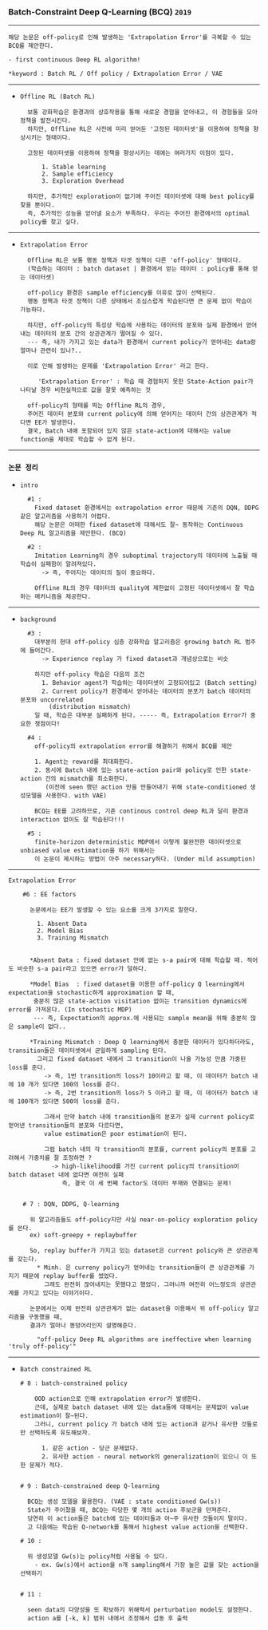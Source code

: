 ### Batch-Constraint Deep Q-Learning (BCQ) `2019`

---

    해당 논문은 off-policy로 인해 발생하는 'Extrapolation Error'를 극복할 수 있는 BCQ를 제안한다.

    - first continuous Deep RL algorithm!

    *keyword : Batch RL / Off policy / Extrapolation Error / VAE

---

- `Offline RL (Batch RL)`

        보통 강화학습은 환경과의 상호작용을 통해 새로운 경험을 얻어내고, 이 경험들을 모아 정책을 발전시킨다. 
        하지만, Offline RL은 사전에 미리 얻어둔 '고정된 데이터셋'을 이용하여 정책을 향상시키는 형태이다.
        
        고정된 데이터셋을 이용하여 정책을 향상시키는 데에는 여러가지 이점이 있다.

            1. Stable learning
            2. Sample efficiency
            3. Exploration Overhead
 
        하지만, 추가적인 exploration이 없기에 주어진 데이터셋에 대해 best policy를 찾을 뿐이다.
        즉, 추가적인 성능을 얻어낼 요소가 부족하다. 우리는 주어진 환경에서의 optimal policy를 찾고 싶다.

---

- `Extrapolation Error`        
        
        Offline RL은 보통 행동 정책과 타겟 정책이 다른 'off-policy' 형태이다.
        (학습하는 데이터 : batch dataset | 환경에서 얻는 데이터 : policy를 통해 얻는 데이터셋)

        off-policy 환경은 sample efficiency를 이유로 많이 선택된다.  
        행동 정책과 타겟 정책이 다른 상태에서 조심스럽게 학습된다면 큰 문제 없이 학습이 가능하다. 

        하지만, off-policy의 특성상 학습에 사용하는 데이터의 분포와 실제 환경에서 얻어내는 데이터의 분포 간의 상관관계가 떨어질 수 있다.
        --- 즉, 내가 가지고 있는 data가 환경에서 current policy가 얻어내는 data랑 얼마나 관련이 있나?..
        
        이로 인해 발생하는 문제를 'Extrapolation Error' 라고 한다.

           'Extrapolation Error' : 학습 때 경험하지 못한 State-Action pair가 나타날 경우 비현실적으로 값을 잘못 예측하는 것 

        off-policy의 형태를 띄는 Offline RL의 경우, 
        주어진 데이터 분포와 current policy에 의해 얻어지는 데이터 간의 상관관계가 적다면 EE가 발생한다.
        결국, Batch 내애 포함되어 있지 않은 state-action에 대해서는 value function을 제대로 학습할 수 없게 된다.

---

### `논문 정리`

- `intro`

        #1 : 
          Fixed dataset 환경에서는 extrapolation error 때문에 기존의 DQN, DDPG같은 알고리즘을 사용하기 어렵다.
          해당 논문은 어떠한 fixed dataset에 대해서도 잘~ 동작하는 Continuous Deep RL 알고리즘을 제안한다. (BCQ)

        #2 :
          Imitation Learning의 경우 suboptimal trajectory의 데이터에 노출될 때 학습이 실패함이 알려져있다.
            -> 즉, 주어지는 데이터의 질이 중요하다.

          Offline RL의 경우 데이터의 quality에 제한없이 고정된 데이터셋에서 잘 학습하는 메커니즘을 제공한다.  

----

- `background`

        #3 :
          대부분의 현대 off-policy 심층 강화학습 알고리즘은 growing batch RL 범주에 들어간다.
            -> Experience replay 가 fixed dataset과 개념상으로는 비슷 

          하지만 off-policy 학습은 다음의 조건
            1. Behavior agent가 학습하는 데이터셋이 고정되어있고 (Batch setting)
            2. Current policy가 환경에서 얻어내는 데이터의 분포가 batch 데이터의 분포와 uncorrelated
              (distribution mismatch)
          일 때, 학습은 대부분 실패하게 된다. ----- 즉, Extrapolation Error가 중요한 쟁점이다!

        #4 : 
          off-policy의 extrapolation error를 해결하기 위해서 BCQ를 제안

          1. Agent는 reward를 최대화한다.
          2. 동시에 Batch 내에 있는 state-action pair와 policy로 인한 state-action 간의 mismatch를 최소화한다.
             (이전에 seen 했던 action 만을 만들어내기 위해 state-conditioned 생성모델을 사용한다. with VAE)

          BCQ는 EE를 고려하므로, 기존 continous control deep RL과 달리 환경과 interaction 없이도 잘 학습된다!!!

        #5 :
          finite-horizon deterministic MDP에서 이렇게 불완전한 데이터셋으로 unbiased value estimation을 하기 위해서는
          이 논문이 제시하는 방법이 아주 necessary하다. (Under mild assumption)

----

`Extrapolation Error`

        #6 : EE factors

          논문에서는 EE가 발생할 수 있는 요소를 크게 3가지로 말한다.

            1. Absent Data
            2. Model Bias
            3. Training Mismatch


          *Absent Data : fixed dataset 안에 없는 s-a pair에 대해 학습할 때. 적어도 비슷한 s-a pair라고 있으면 error가 덜하다.

          *Model Bias  : fixed dataset을 이용한 off-policy Q learning에서 expectation을 stochastic하게 approximation 할 때,
           충분히 많은 state-action visitation 없이는 transition dynamics에 error를 가져온다. (In stochastic MDP)
           --- 즉, Expectation의 approx.에 사용되는 sample mean을 위해 충분히 많은 sample이 없다..

          *Training Mismatch : Deep Q learning에서 충분한 데이터가 있다하더라도, transition들은 데이터셋에서 균일하게 sampling 된다.
            그리고 fixed dataset 내에서 그 transition이 나올 가능성 만큼 가중된 loss를 준다.
              -> 즉, 1번 transition의 loss가 10이라고 할 때, 이 데이터가 batch 내에 10 개가 있다면 100의 loss를 준다.
              -> 즉, 2번 transition의 loss가 5 이라고 할 때, 이 데이터가 batch 내에 100개가 있다면 500의 loss를 준다.

              그래서 만약 batch 내에 transition들의 분포가 실제 current policy로 얻어낸 transition들의 분포와 다르다면, 
              value estimation은 poor estimation이 된다.  

              그럼 batch 내의 각 transition의 분포를, current policy의 분포를 고려해서 가중치를 잘 조정하면 ?
                -> high-likelihood를 가진 current policy의 transition이 batch dataset 내에 없다면 여전히 실패 
                   즉, 결국 이 세 번째 factor도 데이터 부재와 연결되는 문제!


        # 7 : DQN, DDPG, Q-learning

          위 알고리즘들도 off-policy지만 사실 near-on-policy exploration policy를 쓴다.
          ex) soft-greepy + replaybuffer
          
          So, replay buffer가 가지고 있는 dataset은 current policy와 큰 상관관계를 갖는다.
            * Minh. 은 curreny policy가 얻어내는 transition들이 큰 상관관계를 가지기 때문에 replay buffer를 썼었다.
              그래도 완전히 끊어내지는 못했다고 했었다. 그러니까 여전히 어느정도의 상관관계를 가지고 있다는 이야기이다. 

          논문에서는 이제 완전히 상관관계가 없는 dataset을 이용해서 위 off-policy 알고리즘을 구동했을 때,
          결과가 얼마나 똥덩어리인지 설명해준다.

            "off-policy Deep RL algorithms are ineffective when learning 'truly off-policy'"

---

- `Batch constrained RL`


      # 8 : batch-constrained policy  

          OOD action으로 인해 extrapolation error가 발생한다.
          근데, 실제로 batch dataset 내에 있는 data들에 대해서는 문제없이 value estimation이 잘~된다.
          그러니, current policy 가 batch 내에 있는 action과 같거나 유사한 것들로만 선택하도록 유도해보자.
    
            1. 같은 action - 당근 문제없다.
            2. 유사한 action - neural network의 generalization이 있으니 이 또한 문제가 적다.


      # 9 : Batch-constrained deep Q-learning

        BCQ는 생성 모델을 활용한다. (VAE : state conditioned Gw(s))
        State가 주어졌을 때, BCQ는 타당한 몇 개의 action 후보군을 던져준다.
        당연히 이 action들은 batch에 있는 데이터들과 아~주 유사한 것들이지 말이다.
        고 다음에는 학습된 Q-network를 통해서 highest value action을 선택한다.

      # 10 : 

        위 생성모델 Gw(s)는 policy처럼 사용될 수 있다. 
          - ex. Gw(s)에서 action을 n개 sampling해서 가장 높은 값을 갖는 action을 선택하기


      # 11 :

        seen data의 다양성을 또 확보하기 위해력서 perturbation model도 설정한다. 
        action a를 [-k, k] 범위 내에서 조정해서 섭동 후 출력 
        



            
            
          
          
          
          
  
          
